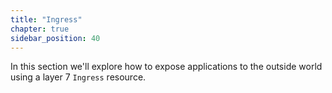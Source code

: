 ```yaml
---
title: "Ingress"
chapter: true
sidebar_position: 40
---
```


In this section we'll explore how to expose applications to the outside world using a layer 7 `Ingress` resource.